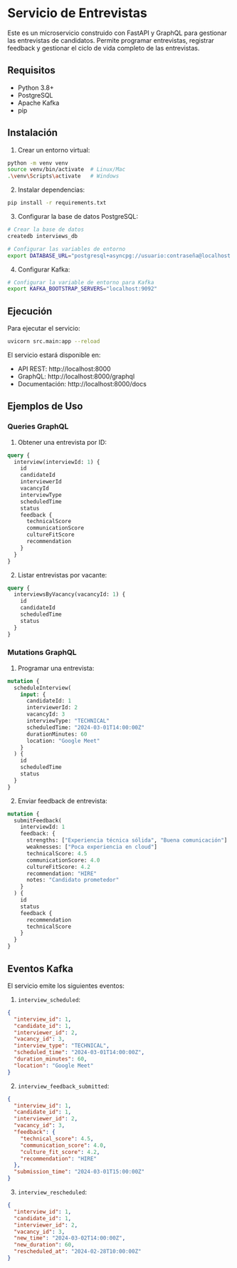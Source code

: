 # Servicio de Entrevistas

Este es un microservicio construido con FastAPI y GraphQL para gestionar las entrevistas de candidatos. Permite programar entrevistas, registrar feedback y gestionar el ciclo de vida completo de las entrevistas.

## Requisitos

- Python 3.8+
- PostgreSQL
- Apache Kafka
- pip

## Instalación

1. Crear un entorno virtual:
```bash
python -m venv venv
source venv/bin/activate  # Linux/Mac
.\venv\Scripts\activate   # Windows
```

2. Instalar dependencias:
```bash
pip install -r requirements.txt
```

3. Configurar la base de datos PostgreSQL:
```bash
# Crear la base de datos
createdb interviews_db

# Configurar las variables de entorno
export DATABASE_URL="postgresql+asyncpg://usuario:contraseña@localhost:5432/interviews_db"
```

4. Configurar Kafka:
```bash
# Configurar la variable de entorno para Kafka
export KAFKA_BOOTSTRAP_SERVERS="localhost:9092"
```

## Ejecución

Para ejecutar el servicio:

```bash
uvicorn src.main:app --reload
```

El servicio estará disponible en:
- API REST: http://localhost:8000
- GraphQL: http://localhost:8000/graphql
- Documentación: http://localhost:8000/docs

## Ejemplos de Uso

### Queries GraphQL

1. Obtener una entrevista por ID:
```graphql
query {
  interview(interviewId: 1) {
    id
    candidateId
    interviewerId
    vacancyId
    interviewType
    scheduledTime
    status
    feedback {
      technicalScore
      communicationScore
      cultureFitScore
      recommendation
    }
  }
}
```

2. Listar entrevistas por vacante:
```graphql
query {
  interviewsByVacancy(vacancyId: 1) {
    id
    candidateId
    scheduledTime
    status
  }
}
```

### Mutations GraphQL

1. Programar una entrevista:
```graphql
mutation {
  scheduleInterview(
    input: {
      candidateId: 1
      interviewerId: 2
      vacancyId: 3
      interviewType: "TECHNICAL"
      scheduledTime: "2024-03-01T14:00:00Z"
      durationMinutes: 60
      location: "Google Meet"
    }
  ) {
    id
    scheduledTime
    status
  }
}
```

2. Enviar feedback de entrevista:
```graphql
mutation {
  submitFeedback(
    interviewId: 1
    feedback: {
      strengths: ["Experiencia técnica sólida", "Buena comunicación"]
      weaknesses: ["Poca experiencia en cloud"]
      technicalScore: 4.5
      communicationScore: 4.0
      cultureFitScore: 4.2
      recommendation: "HIRE"
      notes: "Candidato prometedor"
    }
  ) {
    id
    status
    feedback {
      recommendation
      technicalScore
    }
  }
}
```

## Eventos Kafka

El servicio emite los siguientes eventos:

1. `interview_scheduled`:
```json
{
  "interview_id": 1,
  "candidate_id": 1,
  "interviewer_id": 2,
  "vacancy_id": 3,
  "interview_type": "TECHNICAL",
  "scheduled_time": "2024-03-01T14:00:00Z",
  "duration_minutes": 60,
  "location": "Google Meet"
}
```

2. `interview_feedback_submitted`:
```json
{
  "interview_id": 1,
  "candidate_id": 1,
  "interviewer_id": 2,
  "vacancy_id": 3,
  "feedback": {
    "technical_score": 4.5,
    "communication_score": 4.0,
    "culture_fit_score": 4.2,
    "recommendation": "HIRE"
  },
  "submission_time": "2024-03-01T15:00:00Z"
}
```

3. `interview_rescheduled`:
```json
{
  "interview_id": 1,
  "candidate_id": 1,
  "interviewer_id": 2,
  "vacancy_id": 3,
  "new_time": "2024-03-02T14:00:00Z",
  "new_duration": 60,
  "rescheduled_at": "2024-02-28T10:00:00Z"
}
``` 